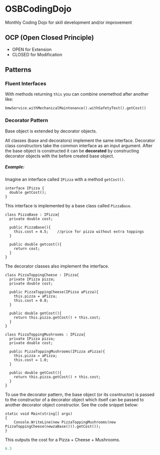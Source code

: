 # OSBCodingDojo
Monthly Coding Dojo for skill development and/or improvement

## OCP (Open Closed Principle)
- OPEN for Extension
- CLOSED for Modification

## Patterns

### Fluent Interfaces
With methods returning `this` you can combine onemethod after another like:

```
bmwService.withMechanicalMaintenance().withSafetyTest().getCost()
```

### Decorator Pattern
Base object is extended by decorator objects.

All classes (base and decorators) implement the same interface. Decorator class constructors take the common interface as an input argument. After the base object is constructed it can be **decorated** by constructing decorator objects with the before created base object.

##### Example:
Imagine an interface called `IPizza` with a method `getCost()`.
```CSharp
interface IPizza {
  double getCost();
}
```
This interface is implemented by a base class called `PizzaBase`.
```CSharp
class PizzaBase : IPizza{
  private double cost;

  public PizzaBase(){
    this.cost = 4.5;    //price for pizza without extra toppings
  }

  public double getcost(){
    return cost;
  }
}
```

The decorator classes also implement the interface.
```CSharp
class PizzaToppingCheese : IPizza{
  private IPizza pizza;
  private double cost;

  public PizzaToppingCheese(IPizza aPizza){
    this.pizza = aPizza;
    this.cost = 0.8;
  }

  public double getCost(){
    return this.pizza.getCost() + this.cost;
  }
}

class PizzaToppingMushrooms : IPizza{
  private IPizza pizza;
  private double cost;

  public PizzaToppingMushrooms(IPizza aPizza){
    this.pizza = aPizza;
    this.cost = 1.0;
  }

  public double getCost(){
    return this.pizza.getCost() + this.cost;
  }
}
```

To use the decorator pattern, the base object (or its cosntructor) is passed to the constructor of a decorator object which itself can be passed to another decorator object constructor. See the code snippet below:

```CSharp
static void Main(string[] args)
{
    Console.WriteLine(new PizzaToppingMushrooms(new PizzaToppingCheese(newzaBase())).getCost());               
}
```
This outputs the cost for a Pizza + Cheese + Mushrooms.
```PowerShell
6.3
```
